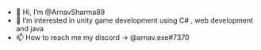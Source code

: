 - 👋 Hi, I’m @ArnavSharma89
- 👀 I’m interested in unity game development using C# , web development and java
- 📫 How to reach me my discord -> @arnav.exe#7370


